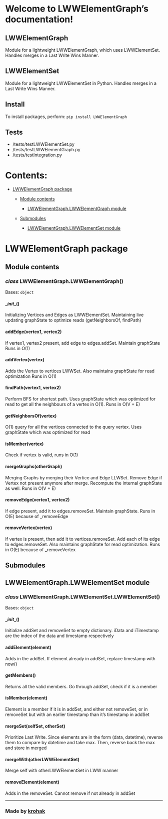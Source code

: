 # Welcome to LWWElementGraph’s documentation!

## LWWElementGraph

Module for a lightweight LWWElementGraph, which uses LWWElementSet.
Handles merges in a Last Write Wins Manner.

## LWWElementSet

Module for a lightweight LWWElementSet in Python.
Handles merges in a Last Write Wins Manner.

## Install

To install packages, perform:
`pip install LWWElementGraph`

## Tests
- /tests/testLWWElementSet.py
- /tests/testLWWElementGraph.py
- /tests/testIntegration.py


# Contents:

* [LWWElementGraph package](#lwwelementgraph-package)

    * [Module contents](#module-contents)

        * [LWWElementGraph.LWWElementGraph module](#class-lwwelementgraphlwwelementgraph)

    * [Submodules](#submodules)

        * [LWWElementGraph.LWWElementSet module](#lwwelementgraphlwwelementset-module)


# LWWElementGraph package

## Module contents

### _class_ LWWElementGraph.LWWElementGraph()
Bases: `object`


#### \__init__()
Initializing Vertices and Edges as LWWElementSet. Maintaining live updating
graphState to optimize reads (getNeighborsOf, findPath)


#### addEdge(vertex1, vertex2)
If vertex1, vertex2 present, add edge to edges.addSet. Maintain graphState 
Runs in O(1)


#### addVertex(vertex)
Adds the Vertex to vertices LWWSet. Also maintains graphState for read optimization
Runs in O(1)


#### findPath(vertex1, vertex2)
Perform BFS for shortest path. Uses graphState which was optimized for read
to get all the neighbours of a vertex in O(1).
Runs in O(V + E)


#### getNeighborsOf(vertex)
O(1) query for all the vertices connected to the query vertex. Uses graphState 
which was optimized for read


#### isMember(vertex)
Check if vertex is valid, runs in O(1)


#### mergeGraphs(otherGraph)
Merging Graphs by merging their Vertice and Edge LLWSet. Remove Edge if Vertex not present
anymore after merge. Recompute the internal graphState as well. Runs in O(V + E)


#### removeEdge(vertex1, vertex2)
If edge present, add it to edges.removeSet. Maintain graphState.
Runs in O(E) because of _removeEdge


#### removeVertex(vertex)
If vertex is present, then add it to vertices.removeSet. Add each of its edge to 
edges.removeSet. Also maintains graphState for read optimization.
Runs in O(E) because of _removeVertex

## Submodules


## LWWElementGraph.LWWElementSet module


### _class_ LWWElementGraph.LWWElementSet.LWWElementSet()
Bases: `object`


#### \__init__()
Initialize addSet and removeSet to empty dictionary. iData and iTimestamp 
are the index of the data and timestamp respectively


#### addElement(element)
Adds in the addSet. If element already in addSet, replace timestamp with now()


#### getMembers()
Returns all the valid members. Go through addSet, check if it is a member


#### isMember(element)
Element is a member if it is in addSet, and either not removeSet, 
or in removeSet but with an earlier timestamp than it’s timestamp in addSet


#### mergeSet(selfSet, otherSet)
Prioritize Last Write. Since elements are in the form (data, datetime), reverse them to
compare by datetime and take max. Then, reverse back the max and store in merged


#### mergeWith(otherLWWElementSet)
Merge self with otherLWWElementSet in LWW manner


#### removeElement(element)
Adds in the removeSet. Cannot remove if not already in addSet

---
### Made by [krohak](https://github.com/krohak/)
